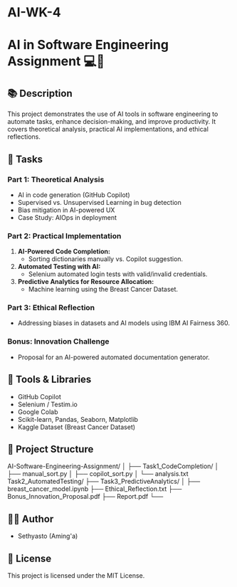 # AI-WK-4
# AI in Software Engineering Assignment 💻🤖

## 📚 Description
This project demonstrates the use of AI tools in software engineering to automate tasks, enhance decision-making, and improve productivity. It covers theoretical analysis, practical AI implementations, and ethical reflections.

## 🧠 Tasks

### Part 1: Theoretical Analysis
- AI in code generation (GitHub Copilot)
- Supervised vs. Unsupervised Learning in bug detection
- Bias mitigation in AI-powered UX
- Case Study: AIOps in deployment

### Part 2: Practical Implementation
1. **AI-Powered Code Completion:**  
   - Sorting dictionaries manually vs. Copilot suggestion.
2. **Automated Testing with AI:**  
   - Selenium automated login tests with valid/invalid credentials.
3. **Predictive Analytics for Resource Allocation:**  
   - Machine learning using the Breast Cancer Dataset.

### Part 3: Ethical Reflection
- Addressing biases in datasets and AI models using IBM AI Fairness 360.

### Bonus: Innovation Challenge
- Proposal for an AI-powered automated documentation generator.

## 🔧 Tools & Libraries
- GitHub Copilot
- Selenium / Testim.io
- Google Colab
- Scikit-learn, Pandas, Seaborn, Matplotlib
- Kaggle Dataset (Breast Cancer Dataset)

## 🚀 Project Structure
AI-Software-Engineering-Assignment/
│
├── Task1_CodeCompletion/
│ ├── manual_sort.py
│ ├── copilot_sort.py
│ └── analysis.txt
Task2_AutomatedTesting/
├── Task3_PredictiveAnalytics/
│ ├── breast_cancer_model.ipynb
├── Ethical_Reflection.txt
├── Bonus_Innovation_Proposal.pdf
├── Report.pdf
└── 


## 👨‍💻 Author
- Sethyasto (Aming'a)

## 📜 License
This project is licensed under the MIT License.
